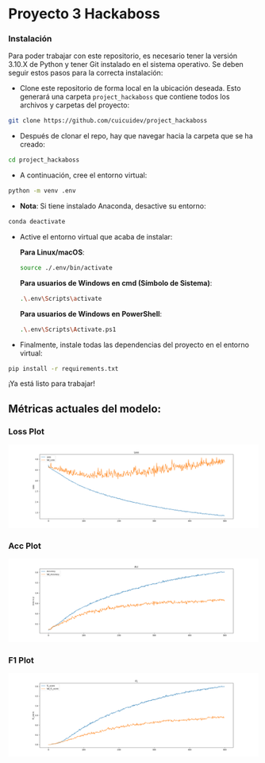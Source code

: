 # Proyecto 3 Hackaboss

### Instalación

Para poder trabajar con este repositorio, es necesario tener la versión 3.10.X de Python y tener Git instalado en el sistema operativo. Se deben seguir estos pasos para la correcta instalación:

- Clone este repositorio de forma local en la ubicación deseada. Esto generará una carpeta `project_hackaboss` que contiene todos los archivos y carpetas del proyecto:
```sh
git clone https://github.com/cuicuidev/project_hackaboss
```

- Después de clonar el repo, hay que navegar hacia la carpeta que se ha creado:
```sh
cd project_hackaboss
```

- A continuación, cree el entorno virtual:
```sh
python -m venv .env
```

- **Nota**: Si tiene instalado Anaconda, desactive su entorno:
```sh
conda deactivate
```

- Active el entorno virtual que acaba de instalar:

  **Para Linux/macOS**:
  ```sh
  source ./.env/bin/activate
  ```

  **Para usuarios de Windows en cmd (Símbolo de Sistema)**:
  ```sh
  .\.env\Scripts\activate
  ```

  **Para usuarios de Windows en PowerShell**:
  ```sh
  .\.env\Scripts\Activate.ps1
  ```

- Finalmente, instale todas las dependencias del proyecto en el entorno virtual:
```sh
pip install -r requirements.txt
```

¡Ya está listo para trabajar!

## Métricas actuales del modelo:
### Loss Plot
![Loss Plot](./assets/figures/loss.png)
### Acc Plot
![Acc Plot](./assets/figures/acc.png)
### F1 Plot
![F1 Plot](./assets/figures/f1.png)
